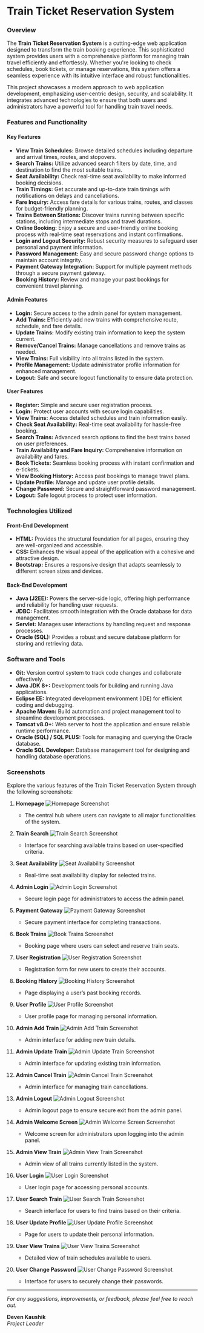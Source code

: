 # **Train Ticket Reservation System**

### **Overview**

The **Train Ticket Reservation System** is a cutting-edge web application designed to transform the train booking experience. This sophisticated system provides users with a comprehensive platform for managing train travel efficiently and effortlessly. Whether you're looking to check schedules, book tickets, or manage reservations, this system offers a seamless experience with its intuitive interface and robust functionalities.

This project showcases a modern approach to web application development, emphasizing user-centric design, security, and scalability. It integrates advanced technologies to ensure that both users and administrators have a powerful tool for handling train travel needs.

### **Features and Functionality**

#### **Key Features**
- **View Train Schedules:** Browse detailed schedules including departure and arrival times, routes, and stopovers.
- **Search Trains:** Utilize advanced search filters by date, time, and destination to find the most suitable trains.
- **Seat Availability:** Check real-time seat availability to make informed booking decisions.
- **Train Timings:** Get accurate and up-to-date train timings with notifications on delays and cancellations.
- **Fare Inquiry:** Access fare details for various trains, routes, and classes for budget-friendly planning.
- **Trains Between Stations:** Discover trains running between specific stations, including intermediate stops and travel durations.
- **Online Booking:** Enjoy a secure and user-friendly online booking process with real-time seat reservations and instant confirmations.
- **Login and Logout Security:** Robust security measures to safeguard user personal and payment information.
- **Password Management:** Easy and secure password change options to maintain account integrity.
- **Payment Gateway Integration:** Support for multiple payment methods through a secure payment gateway.
- **Booking History:** Review and manage your past bookings for convenient travel planning.

#### **Admin Features**
- **Login:** Secure access to the admin panel for system management.
- **Add Trains:** Efficiently add new trains with comprehensive route, schedule, and fare details.
- **Update Trains:** Modify existing train information to keep the system current.
- **Remove/Cancel Trains:** Manage cancellations and remove trains as needed.
- **View Trains:** Full visibility into all trains listed in the system.
- **Profile Management:** Update administrator profile information for enhanced management.
- **Logout:** Safe and secure logout functionality to ensure data protection.

#### **User Features**
- **Register:** Simple and secure user registration process.
- **Login:** Protect user accounts with secure login capabilities.
- **View Trains:** Access detailed schedules and train information easily.
- **Check Seat Availability:** Real-time seat availability for hassle-free booking.
- **Search Trains:** Advanced search options to find the best trains based on user preferences.
- **Train Availability and Fare Inquiry:** Comprehensive information on availability and fares.
- **Book Tickets:** Seamless booking process with instant confirmation and e-tickets.
- **View Booking History:** Access past bookings to manage travel plans.
- **Update Profile:** Manage and update user profile details.
- **Change Password:** Secure and straightforward password management.
- **Logout:** Safe logout process to protect user information.

### **Technologies Utilized**

#### **Front-End Development**
- **HTML:** Provides the structural foundation for all pages, ensuring they are well-organized and accessible.
- **CSS:** Enhances the visual appeal of the application with a cohesive and attractive design.
- **Bootstrap:** Ensures a responsive design that adapts seamlessly to different screen sizes and devices.

#### **Back-End Development**
- **Java (J2EE):** Powers the server-side logic, offering high performance and reliability for handling user requests.
- **JDBC:** Facilitates smooth integration with the Oracle database for data management.
- **Servlet:** Manages user interactions by handling request and response processes.
- **Oracle (SQL):** Provides a robust and secure database platform for storing and retrieving data.

### **Software and Tools**
- **Git:** Version control system to track code changes and collaborate effectively.
- **Java JDK 8+:** Development tools for building and running Java applications.
- **Eclipse EE:** Integrated development environment (IDE) for efficient coding and debugging.
- **Apache Maven:** Build automation and project management tool to streamline development processes.
- **Tomcat v8.0+:** Web server to host the application and ensure reliable runtime performance.
- **Oracle (SQL) / SQL PLUS:** Tools for managing and querying the Oracle database.
- **Oracle SQL Developer:** Database management tool for designing and handling database operations.

### **Screenshots**

Explore the various features of the Train Ticket Reservation System through the following screenshots:

1. **Homepage**
   ![Homepage Screenshot](Screenshots/welcome%20screen.png)
   - The central hub where users can navigate to all major functionalities of the system.

2. **Train Search**
   ![Train Search Screenshot](Screenshots/adminsearchtrain.png)
   - Interface for searching available trains based on user-specified criteria.

3. **Seat Availability**
   ![Seat Availability Screenshot](Screenshots/seats%20availability.png)
   - Real-time seat availability display for selected trains.

4. **Admin Login**
   ![Admin Login Screenshot](Screenshots/adminlogin.png)
   - Secure login page for administrators to access the admin panel.

5. **Payment Gateway**
   ![Payment Gateway Screenshot](Screenshots/payment%20gateaway.png)
   - Secure payment interface for completing transactions.

6. **Book Trains**
   ![Book Trains Screenshot](Screenshots/booktrains.png)
   - Booking page where users can select and reserve train seats.

7. **User Registration**
   ![User Registration Screenshot](Screenshots/newuserregistration.png)
   - Registration form for new users to create their accounts.

8. **Booking History**
   ![Booking History Screenshot](Screenshots/train%20booking%20history.png)
   - Page displaying a user’s past booking records.

9. **User Profile**
   ![User Profile Screenshot](Screenshots/userviewprofile.png)
   - User profile page for managing personal information.

10. **Admin Add Train**
    ![Admin Add Train Screenshot](Screenshots/adminaddtrain.png)
    - Admin interface for adding new train details.

11. **Admin Update Train**
    ![Admin Update Train Screenshot](Screenshots/adminupdatetrain.png)
    - Admin interface for updating existing train information.

12. **Admin Cancel Train**
    ![Admin Cancel Train Screenshot](Screenshots/admincanceltrain.png)
    - Admin interface for managing train cancellations.

13. **Admin Logout**
    ![Admin Logout Screenshot](Screenshots/adminlogout.png)
    - Admin logout page to ensure secure exit from the admin panel.

14. **Admin Welcome Screen**
    ![Admin Welcome Screen Screenshot](Screenshots/adminwelcomescreen.png)
    - Welcome screen for administrators upon logging into the admin panel.

15. **Admin View Train**
    ![Admin View Train Screenshot](Screenshots/adminviewtrain.png)
    - Admin view of all trains currently listed in the system.

16. **User Login**
    ![User Login Screenshot](Screenshots/userlogin.png)
    - User login page for accessing personal accounts.

17. **User Search Train**
    ![User Search Train Screenshot](Screenshots/usersearchtrain.png)
    - Search interface for users to find trains based on their criteria.

18. **User Update Profile**
    ![User Update Profile Screenshot](Screenshots/userupdateprofile.png)
    - Page for users to update their personal information.

19. **User View Trains**
    ![User View Trains Screenshot](Screenshots/userviewtrains.png)
    - Detailed view of train schedules available to users.

20. **User Change Password**
    ![User Change Password Screenshot](Screenshots/userchangepassword.png)
    - Interface for users to securely change their passwords.

---

_For any suggestions, improvements, or feedback, please feel free to reach out._

**Deven Kaushik**  
_Project Leader_
